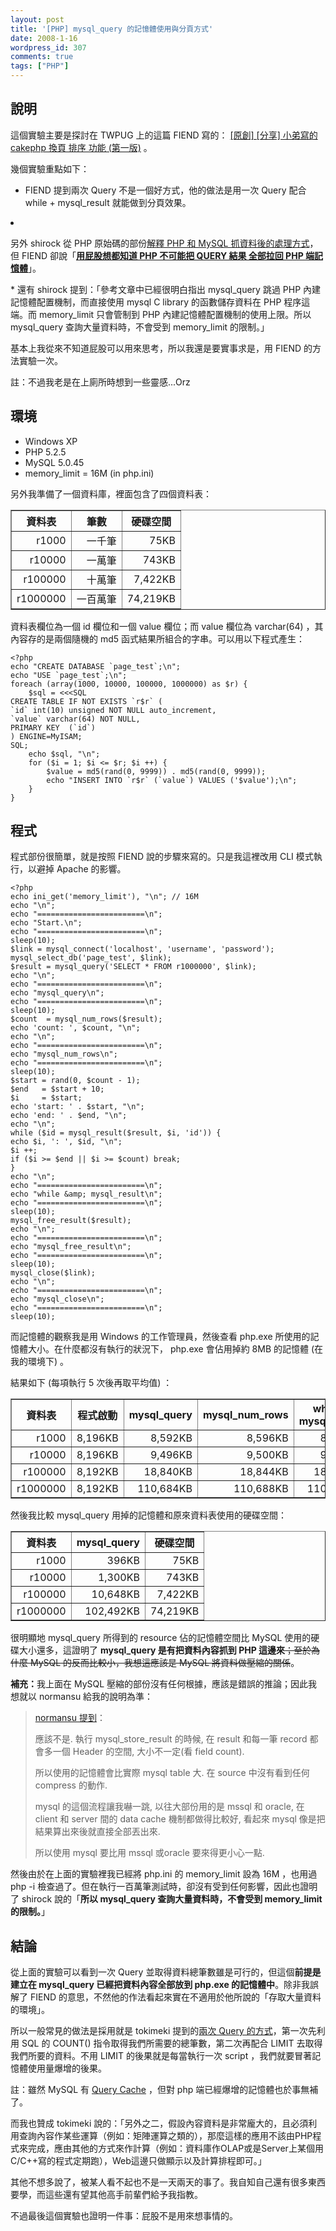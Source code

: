 ```yaml
---
layout: post
title: '[PHP] mysql_query 的記憶體使用與分頁方式'
date: 2008-1-16
wordpress_id: 307
comments: true
tags: ["PHP"]
---
```


## 說明

這個實驗主要是探討在 TWPUG 上的這篇 FIEND 寫的： [[原創] [分享] 小弟寫的 cakephp 換頁 排序 功能 (第一版)](http://twpug.net/modules/newbb/viewtopic.php?topic_id=3094&amp;forum=35) 。

幾個實驗重點如下：

* FIEND 提到兩次 Query 不是一個好方式，他的做法是用一次 Query 配合 while + mysql_result 就能做到分頁效果。

<li>

另外 shirock 從 PHP 原始碼的部份[解釋 PHP 和 MySQL 抓資料後的處理方式](http://blog.roodo.com/rocksaying/archives/4986803.html)，但 FIEND 卻說「<strong>[用屁股想都知道 PHP 不可能把 QUERY 結果 全部拉回 PHP 端記憶體](http://twpug.net/modules/newbb/viewtopic.php?post_id=11749#forumpost11749)</strong>」。
</li>
* 還有 shirock 提到：「參考文章中已經很明白指出 mysql_query 跳過 PHP 內建記憶體配置機制，而直接使用 mysql C library 的函數儲存資料在 PHP 程序這端。而 memory_limit 只會管制到 PHP 內建記憶體配置機制的使用上限。所以 mysql_query 查詢大量資料時，不會受到 memory_limit 的限制。」 


基本上我從來不知道屁股可以用來思考，所以我還是要實事求是，用 FIEND 的方法實驗一次。

註：不過我老是在上廁所時想到一些靈感...Orz

<!--more-->

## 環境

* Windows XP
* PHP 5.2.5
* MySQL 5.0.45
* memory_limit = 16M (in php.ini)


另外我準備了一個資料庫，裡面包含了四個資料表：
<table border="1" cellspacing="1" cellpadding="3" summary="測試用資料表">
<tr>
<th>資料表 </th>
<th>筆數</th>
<th>硬碟空間</th>
</tr>
<tr>
<td align="right">r1000</td>
<td align="right">一千筆</td>
<td align="right">75KB</td>
</tr>
<tr>
<td align="right">r10000</td>
<td align="right">一萬筆</td>
<td align="right">743KB</td>
</tr>
<tr>
<td align="right">r100000</td>
<td align="right">十萬筆</td>
<td align="right">7,422KB</td>
</tr>
<tr>
<td align="right">r1000000</td>
<td align="right">一百萬筆</td>
<td align="right">74,219KB</td>
</tr>
</table>

資料表欄位為一個 id 欄位和一個 value 欄位；而 value 欄位為 varchar(64) ，其內容存的是兩個隨機的 md5 函式結果所組合的字串。可以用以下程式產生：

```
<?php
echo "CREATE DATABASE `page_test`;\n";
echo "USE `page_test`;\n";
foreach (array(1000, 10000, 100000, 1000000) as $r) {
    $sql = <<<SQL
CREATE TABLE IF NOT EXISTS `r$r` (
`id` int(10) unsigned NOT NULL auto_increment,
`value` varchar(64) NOT NULL,
PRIMARY KEY  (`id`)
) ENGINE=MyISAM;
SQL;
    echo $sql, "\n";
    for ($i = 1; $i <= $r; $i ++) {
        $value = md5(rand(0, 9999)) . md5(rand(0, 9999));
        echo "INSERT INTO `r$r` (`value`) VALUES ('$value');\n";
    }
}

```

## 程式

程式部份很簡單，就是按照 FIEND 說的步驟來寫的。只是我這裡改用 CLI 模式執行，以避掉 Apache 的影響。 

```
<?php
echo ini_get('memory_limit'), "\n"; // 16M
echo "\n";
echo "========================\n";
echo "Start.\n";
echo "========================\n";
sleep(10);
$link = mysql_connect('localhost', 'username', 'password');
mysql_select_db('page_test', $link);
$result = mysql_query('SELECT * FROM r1000000', $link);
echo "\n";
echo "========================\n";
echo "mysql_query\n";
echo "========================\n";
sleep(10);
$count  = mysql_num_rows($result);
echo 'count: ', $count, "\n";
echo "\n";
echo "========================\n";
echo "mysql_num_rows\n";
echo "========================\n";
sleep(10);
$start = rand(0, $count - 1);
$end   = $start + 10;
$i     = $start;
echo 'start: ' . $start, "\n";
echo 'end: ' . $end, "\n";
echo "\n";
while ($id = mysql_result($result, $i, 'id')) {
echo $i, ': ', $id, "\n";
$i ++;
if ($i >= $end || $i >= $count) break;
}
echo "\n";
echo "========================\n";
echo "while &amp; mysql_result\n";
echo "========================\n";
sleep(10);
mysql_free_result($result);
echo "\n";
echo "========================\n";
echo "mysql_free_result\n";
echo "========================\n";
sleep(10);
mysql_close($link);
echo "\n";
echo "========================\n";
echo "mysql_close\n";
echo "========================\n";
sleep(10);

```

而記憶體的觀察我是用 Windows 的工作管理員，然後查看 php.exe 所使用的記憶體大小。在什麼都沒有執行的狀況下， php.exe 會佔用掉約 8MB 的記憶體 (在我的環境下) 。 

結果如下 (每項執行 5 次後再取平均值) ：
<table border="1" cellspacing="1" cellpadding="3" summary="程式執行時的記憶體用量比較">
<tr>
<th>資料表</th>
<th>程式啟動</th>
<th>mysql_query</th>
<th>mysql_num_rows</th>
<th>while &amp; mysql_result</th>
<th>mysql_free_result</th>
<th>mysql_close</th>
</tr>
<tr>
<td align="right">r1000</td>
<td align="right">8,196KB</td>
<td align="right">8,592KB</td>
<td align="right">8,596KB</td>
<td align="right">8,656KB</td>
<td align="right">8,568KB</td>
<td align="right">8,556KB</td>
</tr>
<tr>
<td align="right">r10000</td>
<td align="right">8,196KB</td>
<td align="right">9,496KB</td>
<td align="right">9,500KB</td>
<td align="right">9,560KB</td>
<td align="right">8,592KB</td>
<td align="right">8,580KB</td>
</tr>
<tr>
<td align="right">r100000</td>
<td align="right">8,192KB</td>
<td align="right">18,840KB</td>
<td align="right">18,844KB</td>
<td align="right">18,904KB</td>
<td align="right">8,584KB</td>
<td align="right">8,596KB</td>
</tr>
<tr>
<td align="right">r1000000</td>
<td align="right">8,192KB</td>
<td align="right">110,684KB</td>
<td align="right">110,688KB</td>
<td align="right">110,748KB</td>
<td align="right">8,796KB</td>
<td align="right">8,784KB</td>
</tr>
</table>

然後我比較 mysql_query 用掉的記憶體和原來資料表使用的硬碟空間： 
<table border="1" cellspacing="1" cellpadding="3" summary="比較 mysql_query 用掉的記憶體和原來資料表使用的硬碟空間">
<tr>
<th>資料表</th>
<th>mysql_query</th>
<th>硬碟空間</th>
</tr>
<tr>
<td align="right">r1000</td>
<td align="right">396KB</td>
<td align="right">75KB</td>
</tr>
<tr>
<td align="right">r10000</td>
<td align="right">1,300KB</td>
<td align="right">743KB</td>
</tr>
<tr>
<td align="right">r100000</td>
<td align="right">10,648KB</td>
<td align="right">7,422KB</td>
</tr>
<tr>
<td align="right">r1000000</td>
<td align="right">102,492KB</td>
<td align="right">74,219KB</td>
</tr>
</table>

很明顯地 mysql_query 所得到的 resource 佔的記憶體空間比 MySQL 使用的硬碟大小還多，這證明了 <strong>mysql_query 是有把資料內容抓到 PHP 這邊來</strong><del>；至於為什麼 MySQL 的反而比較小，我想這應該是 MySQL 將資料做壓縮的關係</del>。

<strong>補充：</strong>我上面在 MySQL 壓縮的部份沒有任何根據，應該是錯誤的推論；因此我想就以 normansu 給我的說明為準： 
<blockquote>

[normansu 提到](http://twpug.net/modules/newbb/viewtopic.php?post_id=11784#forumpost11784)： 

應該不是.
執行 mysql_store_result 的時候, 
在 result 和每一筆 record 都會多一個 Header 的空間,
大小不一定(看 field count).

所以使用的記憶體會比實際 mysql table 大.
在 source 中沒有看到任何 compress 的動作.


mysql 的這個流程讓我嚇一跳,
以往大部份用的是 mssql 和 oracle,
在 client 和 server 間的 data cache 機制都做得比較好,
看起來 mysql 像是把結果算出來後就直接全部丟出來.

所以使用 mysql 要比用 mssql 或oracle 要來得更小心一點.

</blockquote>

然後由於在上面的實驗裡我已經將 php.ini 的 memory_limit 設為 16M ，也用過 php -i 檢查過了。但在執行一百萬筆測試時，卻沒有受到任何影響，因此也證明了 shirock 說的「<strong>所以 mysql_query 查詢大量資料時，不會受到 memory_limit 的限制。</strong>」 

## 結論

從上面的實驗可以看到一次 Query 並取得資料總筆數雖是可行的，但這個<strong>前提是建立在 mysql_query 已經把資料內容全部放到 php.exe 的記憶體中</strong>。除非我誤解了 FIEND 的意思，不然他的作法看起來實在不適用於他所說的「存取大量資料的環境」。 

所以一般常見的做法是採用就是 tokimeki 提到的[兩次 Query 的方式](http://twpug.net/modules/newbb/viewtopic.php?post_id=11671#forumpost11671)，第一次先利用 SQL 的 COUNT() 指令取得我們所需要的總筆數，第二次再配合 LIMIT 去取得我們所要的資料。不用 LIMIT 的後果就是每當執行一次 script ，我們就要冒著記憶體使用量爆增的後果。

註：雖然 MySQL 有 [Query Cache](http://www.tblog.com.cn/index.php/archives/659) ，但對 php 端已經爆增的記憶體也於事無補了。

而我也贊成 tokimeki 說的：「另外之二，假設內容資料是非常龐大的，且必須利用查詢內容作某些運算（例如：矩陣運算之類的），那麼這樣的應用不該由PHP程式來完成，應由其他的方式來作計算（例如：資料庫作OLAP或是Server上某個用C/C++寫的程式定期跑），Web這邊只做顯示以及計算排程即可。」

其他不想多說了，被某人看不起也不是一天兩天的事了。我自知自己還有很多東西要學，而這些還有望其他高手前輩們給予我指教。

不過最後這個實驗也證明一件事：屁股不是用來想事情的。 
